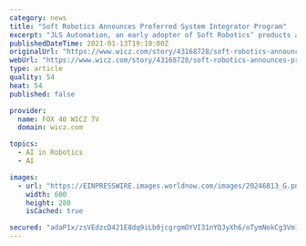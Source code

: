 ```yaml
---
category: news
title: "Soft Robotics Announces Preferred System Integrator Program"
excerpt: "JLS Automation, an early adopter of Soft Robotics’ products and the first member of the Preferred System Integrator program in the U.S."
publishedDateTime: 2021-01-13T19:10:00Z
originalUrl: "https://www.wicz.com/story/43168728/soft-robotics-announces-preferred-system-integrator-program"
webUrl: "https://www.wicz.com/story/43168728/soft-robotics-announces-preferred-system-integrator-program"
type: article
quality: 54
heat: 54
published: false

provider:
  name: FOX 40 WICZ TV
  domain: wicz.com

topics:
  - AI in Robotics
  - AI

images:
  - url: "https://EINPRESSWIRE.images.worldnow.com/images/20246813_G.png?lastEditedDate=1610532776000"
    width: 600
    height: 280
    isCached: true

secured: "adaP1x/zsVEdzcD421E8dq9iLb0jcgrgmOYVI31nYQJyXh6/oTymNokCg3Vm1pltvJI/fsAVCgjoZ+QN7l8abZH8w4pvfhUivmshmlshP8+6ZpPer6OkNUiheLjiI8wQN2N2xyNDTMRQ8oxMEyJbnIX1On3qP/qII/s9/ykTKZBB0lKBi7cufScPcj62XhXSCkxekM2Sk4yBDOQ7DmMMpFvi8CyPtvMQ54QohwvWHa9ldKscQIh5vNldRBjSkBlU3b77cCOS8MGiJh8WSMObnZRxn/DREYlFqlxdeLstS7T1y+2fYkBwGGXanexxdDer2X+KLM7vNspjiYkas2gHQM7wrcTGrjdgIb9RZWGEVqg=;qgyTWClWlew1n50d4/sYGw=="
---
```


